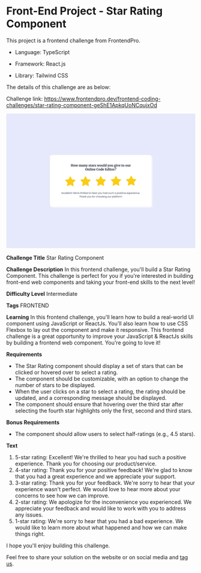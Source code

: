 # Front-End Project - Star Rating Component
This project is a frontend challenge from FrontendPro.

- Language: TypeScript

- Framework: React.js

- Library: Tailwind CSS

The details of this challenge are as below:

Challenge link: https://www.frontendpro.dev/frontend-coding-challenges/star-rating-component-geShE1ApkqUoNCqujxOd

![Star Rating Component](./Rating-5.png)

**Challenge Title**
Star Rating Component

**Challenge Description**
In this frontend challenge, you'll build a Star Rating Component. This challenge is perfect for you if you're interested in building front-end web components and taking your front-end skills to the next level!

**Difficulty Level**
Intermediate

**Tags**
FRONTEND

**Learning**
In this frontend challenge, you'll learn how to build a real-world UI component using JavaScript or ReactJs. You'll also learn how to use CSS Flexbox to lay out the component and make it responsive. This frontend challenge is a great opportunity to improve your JavaScript & ReactJs skills by building a frontend web component. You're going to love it!

**Requirements**

- The Star Rating component should display a set of stars that can be clicked or hovered over to select a rating.
- The component should be customizable, with an option to change the number of stars to be displayed.
- When the user clicks on a star to select a rating, the rating should be updated, and a corresponding message should be displayed.
- The component should ensure that hovering over the third star after selecting the fourth star highlights only the first, second and third stars.

**Bonus Requirements**

- The component should allow users to select half-ratings (e.g., 4.5 stars).

**Text**

1. 5-star rating: Excellent! We're thrilled to hear you had such a positive experience. Thank you for choosing our product/service.
2. 4-star rating: Thank you for your positive feedback! We're glad to know that you had a great experience and we appreciate your support.
3. 3-star rating: Thank you for your feedback. We're sorry to hear that your experience wasn't perfect. We would love to hear more about your concerns to see how we can improve.
4. 2-star rating: We apologize for the inconvenience you experienced. We appreciate your feedback and would like to work with you to address any issues.
5. 1-star rating: We're sorry to hear that you had a bad experience. We would like to learn more about what happened and how we can make things right.

I hope you'll enjoy building this challenge.

Feel free to share your solution on the website or on social media and [tag us](https://twitter.com/FrontendProHQ).
